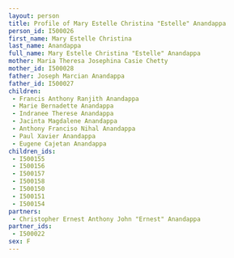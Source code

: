 ```yaml
---
layout: person
title: Profile of Mary Estelle Christina "Estelle" Anandappa
person_id: I500026
first_name: Mary Estelle Christina
last_name: Anandappa
full_name: Mary Estelle Christina "Estelle" Anandappa
mother: Maria Theresa Josephina Casie Chetty
mother_id: I500028
father: Joseph Marcian Anandappa
father_id: I500027
children:
 - Francis Anthony Ranjith Anandappa
 - Marie Bernadette Anandappa
 - Indranee Therese Anandappa
 - Jacinta Magdalene Anandappa
 - Anthony Franciso Nihal Anandappa
 - Paul Xavier Anandappa
 - Eugene Cajetan Anandappa
children_ids:
 - I500155
 - I500156
 - I500157
 - I500158
 - I500150
 - I500151
 - I500154
partners:
 - Christopher Ernest Anthony John "Ernest" Anandappa
partner_ids:
 - I500022
sex: F
---
```


